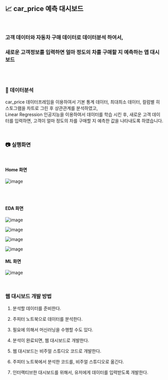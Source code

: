 </br>

## 📈 car_price 예측 대시보드 

</br>

### 고객 데이터와 자동차 구매 데이터로 데이터분석 하여서, 
### 새로운 고객정보를 입력하면 얼마 정도의 차를 구매할 지 예측하는 앱 대시보드

</br>
</br>

### 📌 데이터분석

car_price 데이터프레임을 이용하여서 기본 통계 데이터, 최대최소 데이터, 컬럼별 히스토그램을 차트로 그린 후 상관관계를 분석하였고,  
Linear Regression 인공지능을 이용하여서 데이터를 학습 시킨 후, 
새로운 고객 데이터를 입력하면, 고객이 얼마 정도의 차를 구매할 지 예측한 값을 나타내도록 하였습니다.

</br>

### 📷 실행화면

</br>

#### Home 화면

![image](https://user-images.githubusercontent.com/104052659/209085674-101e43a4-9a11-4a08-8635-58a25dd84b95.png)

</br>

</br>

#### EDA 화면


![image](https://user-images.githubusercontent.com/104052659/209085885-3d060c35-9adc-47de-817d-db6c60c54f1d.png)

![image](https://user-images.githubusercontent.com/104052659/209086032-699234a5-fe6c-4d7d-919f-439bb1fc6cbd.png)

![image](https://user-images.githubusercontent.com/104052659/209086092-e24ee640-a2ca-4490-93d2-1c9eed65ebdf.png)

![image](https://user-images.githubusercontent.com/104052659/209086159-3e331efe-d8d6-46b6-aa45-b64dcec2a809.png)


#### ML 화면

![image](https://user-images.githubusercontent.com/104052659/209086256-d732f118-6549-464e-a624-d69ddbb046b0.png)

</br>

### 웹 대시보드 개발 방법

1. 분석할 데이터를 준비한다.

2. 주피터 노트북으로 데이터를 분석한다.

3. 필요에 의해서 머신러닝을 수행할 수도 있다.

4. 분석이 완료되면, 웹 대시보드로 개발한다.

5. 웹 대시보드는 비주얼 스튜디오 코드로 개발한다.

6. 주피터 노트북에서 분석한 코드를, 비주얼 스튜디오로 옮긴다.

7. 인터랙티브한 대시보드를 위해서, 유저에게 데이터를 입력받도록 개발한다.

